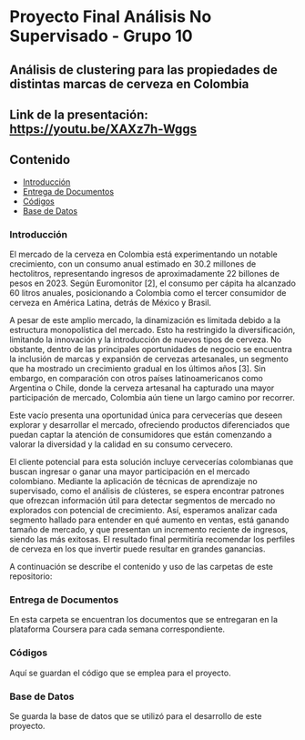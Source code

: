 # Proyecto Final Análisis No Supervisado - Grupo 10
## Análisis de clustering para las propiedades de distintas marcas de cerveza en Colombia

## Link de la presentación: https://youtu.be/XAXz7h-Wggs

## Contenido
* [Introducción](#Introducción)
* [Entrega de Documentos](#Entrega-de-Documentos)
* [Códigos](#Códigos)
* [Base de Datos](#Base-de-Datos)

### Introducción
El mercado de la cerveza en Colombia está experimentando un notable crecimiento, con un consumo anual estimado en 30.2 millones de hectolitros, representando ingresos de aproximadamente 22 billones de pesos en 2023. Según Euromonitor [2], el consumo per cápita ha alcanzado 60 litros anuales, posicionando a Colombia como el tercer consumidor de cerveza en América Latina, detrás de México y Brasil. 

A pesar de este amplio mercado, la dinamización es limitada debido a la estructura monopolística del mercado. Esto ha restringido la diversificación, limitando la innovación y la introducción de nuevos tipos de cerveza. No obstante, dentro de las principales oportunidades de negocio se encuentra la inclusión de marcas y expansión de cervezas artesanales, un segmento que ha mostrado un crecimiento gradual en los últimos años [3]. Sin embargo, en comparación con otros países latinoamericanos como Argentina o Chile, donde la cerveza artesanal ha capturado una mayor participación de mercado, Colombia aún tiene un largo camino por recorrer. 

Este vacío presenta una oportunidad única para cervecerías que deseen explorar y desarrollar el mercado, ofreciendo productos diferenciados que puedan captar la atención de consumidores que están comenzando a valorar la diversidad y la calidad en su consumo cervecero. 

El cliente potencial para esta solución incluye cervecerías colombianas que buscan ingresar o ganar una mayor participación en el mercado colombiano. Mediante la aplicación de técnicas de aprendizaje no supervisado, como el análisis de clústeres, se espera encontrar patrones que ofrezcan información útil para detectar segmentos de mercado no explorados con potencial de crecimiento. Así, esperamos analizar cada segmento hallado para entender en qué aumento en ventas, está ganando tamaño de mercado, y que presentan un incremento reciente de ingresos, siendo las más exitosas. El resultado final permitiría recomendar los perfiles de cerveza en los que invertir puede resultar en grandes ganancias.

A continuación se describe el contenido y uso de las carpetas de este repositorio:

### Entrega de Documentos
En esta carpeta se encuentran los documentos que se entregaran en la plataforma Coursera para cada semana correspondiente.

### Códigos
Aquí se guardan el código que se emplea para el proyecto.

### Base de Datos
Se guarda la base de datos que se utilizó para el desarrollo de este proyecto.
